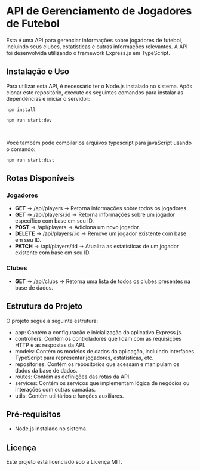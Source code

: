 # API de Gerenciamento de Jogadores de Futebol

Esta é uma API para gerenciar informações sobre jogadores de futebol, incluindo seus clubes, estatísticas e outras informações relevantes. A API foi desenvolvida utilizando o framework Express.js em TypeScript.

## Instalação e Uso

Para utilizar esta API, é necessário ter o Node.js instalado no sistema. Após clonar este repositório, execute os seguintes comandos para instalar as dependências e iniciar o servidor:

<pre><code>npm install</code></pre>
<pre><code>npm run start:dev</code></pre>
<br>

Você também pode compilar os arquivos typescript para javaScript usando o comando:

<pre><code>npm run start:dist</code></pre>


## Rotas Disponíveis

### Jogadores

- <strong>GET</strong> → /api/players → Retorna informações sobre todos os jogadores.
- <strong>GET</strong> → /api/players/:id → Retorna informações sobre um jogador específico com base em seu ID.
- <strong>POST</strong> → /api/players → Adiciona um novo jogador.
- <strong>DELETE</strong> → /api/players/:id → Remove um jogador existente com base em seu ID.
- <strong>PATCH</strong> → /api/players/:id → Atualiza as estatísticas de um jogador existente com base em seu ID.

### Clubes

- <strong>GET</strong> → /api/clubs → Retorna uma lista de todos os clubes presentes na base de dados.

## Estrutura do Projeto

O projeto segue a seguinte estrutura:

- app: Contém a configuração e inicialização do aplicativo Express.js.
- controllers: Contém os controladores que lidam com as requisições HTTP e as respostas da API.
- models: Contém os modelos de dados da aplicação, incluindo interfaces TypeScript para representar jogadores, estatísticas, etc.
- repositories: Contém os repositórios que acessam e manipulam os dados da base de dados.
- routes: Contém as definições das rotas da API.
- services: Contém os serviços que implementam lógica de negócios ou interações com outras camadas.
- utils: Contém utilitários e funções auxiliares.

## Pré-requisitos

- Node.js instalado no sistema.

## Licença

Este projeto está licenciado sob a Licença MIT.
